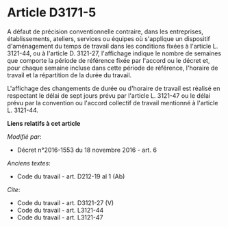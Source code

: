 # Article D3171-5

A défaut de précision conventionnelle contraire, dans les entreprises, établissements, ateliers, services ou équipes où
s'applique un dispositif d'aménagement du temps de travail dans les conditions fixées à l'article L. 3121-44, ou à l'article
D. 3121-27, l'affichage indique le nombre de semaines que comporte la période de référence fixée par l'accord ou le décret
et, pour chaque semaine incluse dans cette période de référence, l'horaire de travail et la répartition de la durée du
travail. 

L'affichage des changements de durée ou d'horaire de travail est réalisé en respectant le délai de sept jours prévu par
l'article L. 3121-47 ou le délai prévu par la convention ou l'accord collectif de travail mentionné à l'article L. 3121-44.

**Liens relatifs à cet article**

_Modifié par_:

  - Décret n°2016-1553 du 18 novembre 2016 - art. 6

_Anciens textes_:

  - Code du travail - art. D212-19 al 1 (Ab)

_Cite_:

  - Code du travail - art. D3121-27 (V)
  - Code du travail - art. L3121-44
  - Code du travail - art. L3121-47

